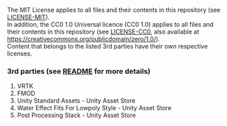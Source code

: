 The MIT License applies to all files and their contents in this repository (see [LICENSE-MIT]).  
In addition, the CC0 1.0 Universal licence (CC0 1.0) applies to all files and their contents in this repository (see [LICENSE-CC0], also available at https://creativecommons.org/publicdomain/zero/1.0/).  
Content that belongs to the listed 3rd parties have their own respective licenses.

### 3rd parties (see [README] for more details)

1. VRTK
2. FMOD
3. Unity Standard Assets - Unity Asset Store
4. Water Effect Fits For Lowpoly Style - Unity Asset Store
5. Post Processing Stack - Unity Asset Store

[LICENSE-MIT]: LICENSE-MIT.txt
[LICENSE-CC0]: LICENSE-CC0.txt
[README]: README.md
